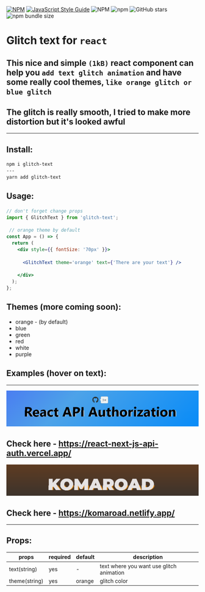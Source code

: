 [![NPM](https://img.shields.io/npm/v/glitch-text.svg)](https://www.npmjs.com/package/glitch-text)
[![JavaScript Style Guide](https://img.shields.io/badge/code_style-standard-brightgreen.svg)](https://standardjs.com)
![NPM](https://img.shields.io/npm/l/glitch-text)
![npm](https://img.shields.io/npm/dm/glitch-text)
![GitHub stars](https://img.shields.io/github/stars/Ivan-Corporation/glitch-text?style=social)
![npm bundle size](https://img.shields.io/bundlephobia/minzip/glitch-text)


# Glitch text for ```react```

## This nice and simple ``(1kB)`` react component can help you ``add text glitch animation`` and have some really cool themes, ```like orange glitch or blue glitch```
## The glitch is really smooth, I tried to make more distortion but it's looked awful

----
## Install:
```bash
npm i glitch-text
---
yarn add glitch-text
```

## Usage:
```jsx
// don't forget change props
import { GlitchText } from 'glitch-text';

 // orange theme by default 
const App = () => {
  return (
    <div style={{ fontSize: '70px' }}>
     
      <GlitchText theme='orange' text={'There are your text'} />

    </div>
  );
};
```

## Themes (more coming soon):

<ul>
<li>orange - (by default)
<li>blue
<li>green
<li>red
<li>white
<li>purple
</ul>


## Examples (hover on text):
---

<img src='./2.png'>

## Check here - https://react-next-js-api-auth.vercel.app/
<img src='./1.png'>

## Check here - https://komaroad.netlify.app/ 




---
## Props:

| props  | required | default  | description |
| ------------- | ------------- | ------------- | ------------- |
| text(string)| yes | - | text where you want use glitch animation |
| theme(string) | yes | orange | glitch color |

